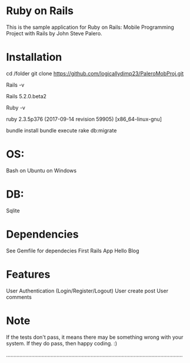 # Ruby on Rails

This is the sample application for Ruby on Rails: Mobile Programming Project with Rails by John Steve Palero.

# Installation

cd /folder
git clone https://github.com/logicallydimp23/PaleroMobProj.git

Rails -v   

Rails 5.2.0.beta2

Ruby -v

ruby 2.3.5p376 (2017-09-14 revision 59905) [x86_64-linux-gnu]


bundle install
bundle execute rake db:migrate

# OS: 

Bash on Ubuntu on Windows

# DB:

Sqlite

# Dependencies

See Gemfile for dependecies
First Rails App 
Hello Blog

# Features

User Authentication (Login/Register/Logout)
User create post
User comments

# Note

If the tests don't pass, it means there may be something wrong with your system. If they do pass, then happy coding. :)

.......................................................................................................................